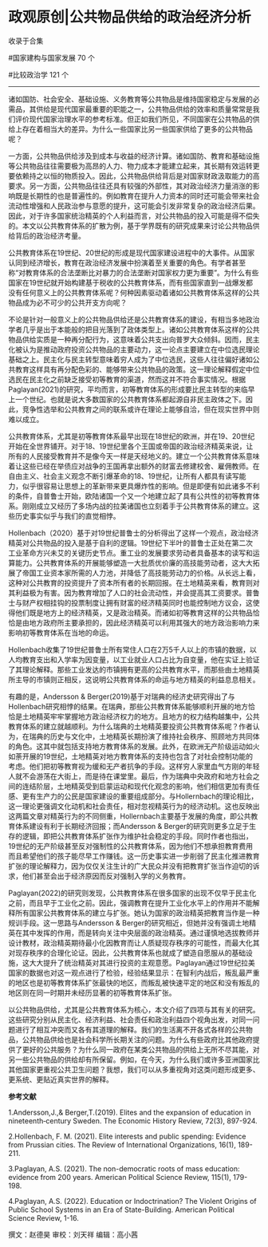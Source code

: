 # 政观原创|公共物品供给的政治经济分析


收录于合集

#国家建构与国家发展 70 个

#比较政治学 121 个

****

诸如国防、社会安全、基础设施、义务教育等公共物品是维持国家稳定与发展的必需品，其供给是现代国家最重要的职能之一，公共物品供给的效率和质量常常是我们评价现代国家治理水平的参考标准。但正如我们所见，不同国家在公共物品的供给上存在着相当大的差异。为什么一些国家比另一些国家供给了更多的公共物品呢？

  

一方面，公共物品供给涉及到成本与收益的经济计算。诸如国防、教育和基础设施等公共物品往往需要极为高昂的人力、物力成本才能建立起来，其长期有效运转更要依赖持之以恒的物质投入。因此，公共物品供给背后是对国家财政汲取能力的高要求。另一方面，公共物品往往还具有较强的外部性，其对政治经济力量消涨的影响既是长期性的也是普遍性的。例如教育在提升人力资本的同时还可能会带来社会流动性增强和人民政治参与意愿的提升，这可能会引发非常复杂的政治经济后果。因此，对于许多国家统治精英的个人利益而言，对公共物品的投入可能是得不偿失的。本文以公共教育体系的扩散为例，基于学界既有的研究成果来讨论公共物品供给背后的政治经济考量。

  

公共教育体系在19世纪、20世纪的形成是现代国家建设进程中的大事件。从国家认同到经济增长，教育在政治经济发展中扮演着至关重要的角色。有学者甚至称“对教育体系的合法垄断比对暴力的合法垄断对国家权力更为重要”。为什么有些国家在19世纪就开始构建基于税收的公共教育体系，而有些国家直到一战爆发都没有任何意义上的公共教育体系呢？何种因素驱动着诸如公共教育体系这样的公共物品成为必不可少的公共开支方向呢？

  

不论是针对一般意义上的公共物品供给还是公共教育体系的建设，有相当多地政治学者几乎是出于本能般的把目光落到了政体类型上。诸如公共教育体系这样的公共物品供给实质是一种再分配行为，这意味着公共支出向普罗大众倾斜。因而，民主化被认为是推动政府投资公共物品的主要动力，这一论点主要建立在中位选民理论基础之上。民主化与民主转型意味着穷人成为了中位选民，这些人往往偏好诸如公共教育这样具有再分配色彩的、能够带来公共物品的政策。这一理论解释假定中位选民在民主化之前缺乏接受初等教育的渠道，然而这并不符合事实情况。根据Paglayan(2021)的研究，平均而言，初等教育体系的形成要比民主转型的来临早上一个世纪。也就是说大多数国家的公共教育体系都起源自非民主政体之下。因此，竞争性选举和公共教育之间的联系或许在理论上能够自洽，但在现实世界中则难以成立。

  

公共教育体系，尤其是初等教育体系最早出现在18世纪的欧洲，并在19、20世纪开始在全世界铺开。对于18、19世纪里各个王国或帝国的政治经济精英来说，让所有的人民接受教育并不是像今天一样是天经地义的。建立一个公共教育体系意味着让这些已经在举债应对战争的王国再拿出额外的财富去修建校舍、雇佣教师。在自由主义、社会主义观念不断引爆革命的18、19世纪，让所有人都具有读写能力，似乎很容易让思想上的革新带来更具爆炸性的影响。但是即便有如此诸多不利的条件，自普鲁士开始，欧陆诸国一个又一个地建立起了具有公共性的初等教育体系。刚刚成立又经历了多场内战的拉美诸国也立刻着手于公共教育体系的建立。这些历史事实似乎与我们的直觉相悖。

  

Hollenbach（2020）基于对19世纪普鲁士的分析得出了这样一个观点，政治经济精英对公共物品的投入是基于自利的逻辑。19世纪下半叶的普鲁士正处在第二次工业革命方兴未艾的关键历史节点。重工业的发展要求劳动者具备基本的读写和运算能力。公共教育体系的开展能够塑造一大批质优价廉的高技能劳动者，这大大拓展了帝国工业资本家所需的人力池，并降低了高技能劳动力的价格。从长远上看，这种对公共教育的投资提升了资本所有者的长期回报。在土地精英来看，教育则对其利益极为有害。因为教育增加了人口的社会流动性，并会提高其工资要求。普鲁士与财产权相挂钩的投票制度让拥有财富的经济精英同时也能控制地方议会，这使得他们既是地方上的经济精英，又是政治精英。而诸如初等教育这样的公共物品恰恰是由地方政府所主要承担的，因此经济精英可以利用其强大的地方政治影响力来影响初等教育体系在当地的命运。

  

Hollenbach收集了19世纪普鲁士所有常住人口在2万5千人以上的市镇的数据，以人均教育支出和入学率为因变量，以工业就业人口占比为自变量，他在实证上验证了其理论解释。那些工业发达的市镇拥有更高的公共教育水平，而那些由土地精英所主导的市镇则正相反，这说明公共教育体系的命运与地方精英的利益息息相关。

  

有趣的是，Andersson &
Berger(2019)基于对瑞典的经济史研究得出了与Hollenbach研究相悖的结果。在瑞典，那些公共教育体系能够顺利开展的地方恰恰是土地精英牢牢掌握地方政治经济权力的地方。且地方的权力结构越集中，公共教育体系的建立就越顺利。为什么瑞典的土地精英要投资公共教育体系呢？作者认为，在瑞典的历史与文化中，土地精英长期扮演了维持社会秩序、照顾地方共同体的角色。这其中就包括支持地方教育体系的发展。此外，在欧洲无产阶级运动如火如荼开展的19世纪，土地精英对地方教育体系的支持也包含了对社会控制功能的考虑。他们把初等教育视为缓和无产者抗争的手段。这样穷人家里血气方刚的年轻人就不会游荡在大街上，而是待在课堂里。最后，作为瑞典中央政府和地方社会之间的连结阶层，土地精英受到启蒙运动和现代化观念的影响，他们相信更加有责任感、更有生产力的公民是国家建设的重要组成部分。与Hollernbach的理论相比，这一理论更强调文化动机和社会责任，相对忽视精英行为的经济动机。这也反映出这两篇文章对精英行为的不同侧重，Hollernbach主要基于发展的角度，即公共教育体系建设有利于长期经济回报；而Andersson
&
Berger的研究则更多立足于生存的逻辑，即把公共教育体系扩张作为维护社会稳定的手段。同时作者也指出，19世纪的无产阶级甚至反对强制性的公共教育体系，因为他们不想承担教育费用而且希望他们的孩子能尽早工作赚钱。这一历史事实进一步削弱了民主化推进教育扩张的理论解释力，因为仅仅关注生计的广大民众并没有把教育扩张当作迫切的诉求，他们甚至会出于经济原因而反对强制入学的义务教育。

  

Paglayan(2022)的研究则发现，公共教育体系在很多国家的出现不仅早于民主化之前，而且早于工业化之前。因此，强调教育在提升工业化水平上的作用并不能解释所有国家公共教育体系的建立与扩张。她认为国家的政治精英把教育当作是一种规训手段。这一思路与Andersson
&
Berger的研究相近，但她并没有强调土地精英在其中发挥的作用，而是转向关注中央层面的政治精英。通过谨慎地选拔教师并设计教材，政治精英期待最小化因教育而让人质疑现存秩序的可能性，而最大化其对现存秩序的合理化论证。因此，公共教育体系也就成了塑造自愿服从的基础设施，这大大提升了统治精英对其进行投资的主观意愿。Paglayan通过19世纪拉美国家的数据也对这一观点进行了检验，经验结果显示：在智利内战后，叛乱最严重的地区也是初等教育体系扩张最快的地区，而叛乱被快速平定的地区和没有叛乱的地区则在同一时期并未经历显著的初等教育体系扩张。

  

以公共物品供给，尤其是公共教育体系为核心，本文介绍了四项与其有关的研究。这些研究分别从民主化、经济利益、社会责任和政治利益四个视角出发，对同一问题进行了相互冲突而又各有其道理的解释。我们的生活离不开各式各样的公共物品，公共物品供给也是社会科学所长期关注的问题。为什么有些政府比其他政府提供了更好的公共服务？为什么同一政府在某类公共物品的供给上无所不尽其能，对另一些公共物品的供给却有所保留。例如，在今天，为什么我们或许多亚洲国家比其他国家更重视公共卫生问题？我想，我们可以从多重视角对这类问题形成更多、更系统、更贴近真实世界的解释。

 **参考文献**  

1.Andersson,J.,& Berger,T.(2019). Elites and the expansion of education in
nineteenth‐century Sweden. The Economic History Review, 72(3), 897-924.

  

2.Hollenbach, F. M. (2021). Elite interests and public spending: Evidence from
Prussian cities. The Review of International Organizations, 16(1), 189-211.  

  

3.Paglayan, A.S. (2021). The non-democratic roots of mass education: evidence
from 200 years. American Political Science Review, 115(1), 179-198.  

  

4.Paglayan, A.S. (2022). Education or Indoctrination? The Violent Origins of
Public School Systems in an Era of State-Building. American Political Science
Review, 1-16.  

  

撰文：赵德昊 审校：刘天祥 编辑：高小茜

